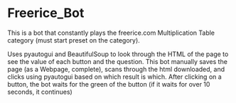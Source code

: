 # Freerice_Bot
This is a bot that constantly plays the freerice.com Multiplication Table category (must start preset on the category).

Uses pyautogui and BeautifulSoup to look through the HTML of the page to see the value of each button and the question. This bot manually saves 
the page (as a Webpage, complete), scans through the html downloaded, and clicks using pyautogui based on which result is which. After clicking on a button, the bot waits
for the green of the button (if it waits for over 10 seconds, it continues)
